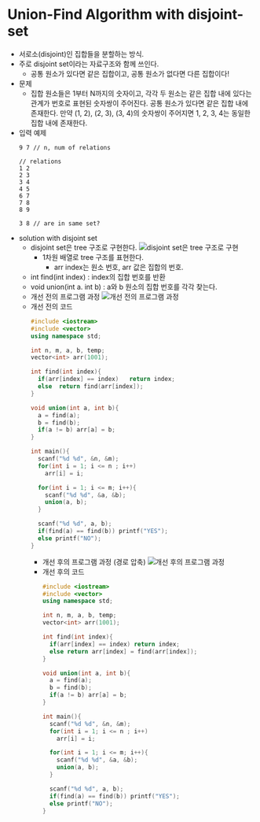 # Union-Find Algorithm with disjoint-set
* 서로소(disjoint)인 집합들을 분할하는 방식.
* 주로 disjoint set이라는 자료구조와 함께 쓰인다.
  * 공통 원소가 있다면 같은 집합이고, 공통 원소가 없다면 다른 집합이다!
* 문제
  * 집합 원소들은 1부터 N까지의 숫자이고, 각각 두 원소는 같은 집합 내에 있다는 관계가 번호로 표현된 숫자쌍이 주어진다. 공통 원소가 있다면 같은 집합 내에 존재한다. 만약 (1, 2), (2, 3), (3, 4)의 숫자쌍이 주어지면 1, 2, 3, 4는 동일한 집합 내에 존재한다.
* 입력 예제
  ```
  9 7 // n, num of relations
  
  // relations
  1 2
  2 3
  3 4
  4 5
  6 7
  7 8
  8 9
  
  3 8 // are in same set?
  ```
* solution with disjoint set
  * disjoint set은 tree 구조로 구현한다.
    ![disjoint set은 tree 구조로 구현](https://user-images.githubusercontent.com/52440668/87876687-d92d4200-ca14-11ea-9f45-6a3bb86bfc19.png)
    * 1차원 배열로 tree 구조를 표현한다.
      * arr index는 원소 번호, arr 값은 집합의 번호.
  * int find(int index) : index의 집합 번호를 반환
  * void union(int a. int b) : a와 b 원소의 집합 번호를 각각 찾는다.
  * 개선 전의 프로그램 과정
    ![개선 전의 프로그램 과정](https://user-images.githubusercontent.com/52440668/87877101-4e017b80-ca17-11ea-8c28-fa9a04bbe6fb.png)
  * 개선 전의 코드
    ```cpp
    #include <iostream>
    #include <vector>
    using namespace std;

    int n, m, a, b, temp;
    vector<int> arr(1001);

    int find(int index){
      if(arr[index] == index)	return index;
      else	return find(arr[index]);
    }

    void union(int a, int b){
      a = find(a);
      b = find(b);
      if(a != b) arr[a] = b;
    }

    int main(){
      scanf("%d %d", &n, &m);
      for(int i = 1; i <= n ; i++)
        arr[i] = i;

      for(int i = 1; i <= m; i++){
        scanf("%d %d", &a, &b);
        union(a, b);
      }

      scanf("%d %d", a, b);
      if(find(a) == find(b)) printf("YES");
      else printf("NO");
    }
    ```
    * 개선 후의 프로그램 과정 (경로 압축)
      ![개선 후의 프로그램 과정](https://user-images.githubusercontent.com/52440668/87877260-3c6ca380-ca18-11ea-9afc-a7baecc40719.png)
    * 개선 후의 코드
      ```cpp
      #include <iostream>
      #include <vector>
      using namespace std;

      int n, m, a, b, temp;
      vector<int> arr(1001);

      int find(int index){
        if(arr[index] == index)	return index;
        else return arr[index] = find(arr[index]);
      }

      void union(int a, int b){
        a = find(a);
        b = find(b);
        if(a != b) arr[a] = b;
      }

      int main(){
        scanf("%d %d", &n, &m);
        for(int i = 1; i <= n ; i++)
          arr[i] = i;

        for(int i = 1; i <= m; i++){
          scanf("%d %d", &a, &b);
          union(a, b);
        }

        scanf("%d %d", a, b);
        if(find(a) == find(b)) printf("YES");
        else printf("NO");
      }
      ```
